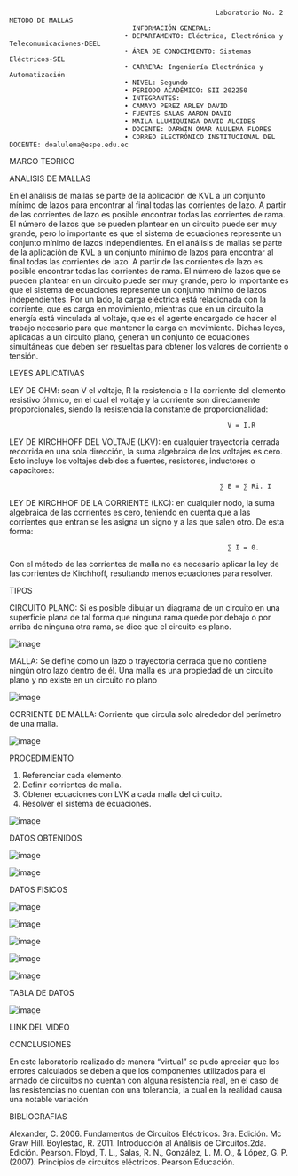                                                         Laboratorio No. 2 METODO DE MALLAS 
                                   INFORMACIÓN GENERAL:
                                 • DEPARTAMENTO: Eléctrica, Electrónica y Telecomunicaciones-DEEL
                                 • ÁREA DE CONOCIMIENTO: Sistemas Eléctricos-SEL
                                 • CARRERA: Ingeniería Electrónica y Automatización
                                 • NIVEL: Segundo
                                 • PERIODO ACADÉMICO: SII 202250
                                 • INTEGRANTES:
                                 • CAMAYO PEREZ ARLEY DAVID
                                 • FUENTES SALAS AARON DAVID
                                 • MAILA LLUMIQUINGA DAVID ALCIDES
                                 • DOCENTE: DARWIN OMAR ALULEMA FLORES
                                 • CORREO ELECTRÓNICO INSTITUCIONAL DEL DOCENTE: doalulema@espe.edu.ec

MARCO TEORICO

ANALISIS DE MALLAS

En el análisis de mallas se parte de la aplicación de KVL a un conjunto mínimo de lazos para encontrar al final todas las corrientes de lazo. A partir de las corrientes de lazo es posible encontrar todas las corrientes de rama. 
El número de lazos que se pueden plantear en un circuito puede ser muy grande, pero lo importante es que el sistema de ecuaciones represente un 
conjunto mínimo de lazos independientes.
En el análisis de mallas se parte de la aplicación de KVL a un conjunto mínimo de lazos para encontrar al final todas las corrientes de lazo. A partir de las corrientes de lazo es posible encontrar todas las corrientes de rama. 
El número de lazos que se pueden plantear en un circuito puede ser muy grande, pero lo importante es que el sistema de ecuaciones represente un 
conjunto mínimo de lazos independientes.
Por un lado, la carga eléctrica está relacionada con la corriente, que es carga en movimiento, mientras que en un circuito la energía está vinculada al voltaje, que es el agente encargado de hacer el trabajo necesario para que mantener la carga en movimiento.
Dichas leyes, aplicadas a un circuito plano, generan un conjunto de ecuaciones simultáneas que deben ser resueltas para obtener los valores de corriente o tensión.

LEYES APLICATIVAS

LEY DE OHM: sean V el voltaje, R la resistencia e I la corriente del elemento resistivo óhmico, en el cual el voltaje y la corriente son directamente proporcionales, siendo la resistencia la constante de proporcionalidad:

                                                           V = I.R

LEY DE KIRCHHOFF DEL VOLTAJE (LKV): en cualquier trayectoria cerrada recorrida en una sola dirección, la suma algebraica de los voltajes es cero. Esto incluye los voltajes debidos a fuentes, resistores, inductores o capacitores:

                                                         ∑ E = ∑ Ri. I

LEY DE KIRCHHOF DE LA CORRIENTE (LKC): en cualquier nodo, la suma algebraica de las corrientes es cero, teniendo en cuenta que a las corrientes que entran se les asigna un signo y a las que salen otro. De esta forma:

                                                           ∑ I = 0.

Con el método de las corrientes de malla no es necesario aplicar la ley de las corrientes de Kirchhoff, resultando menos ecuaciones para resolver.

TIPOS

CIRCUITO PLANO:  Si es posible dibujar un diagrama de un circuito en una superficie plana de tal forma que ninguna rama quede por debajo o por arriba de ninguna otra rama, se dice que el circuito es plano.

![image](https://user-images.githubusercontent.com/84790127/172297676-0f855e98-f67d-44dd-8204-428bb324ab58.png)

MALLA: Se define como un lazo o trayectoria cerrada que no contiene ningún otro lazo dentro de él. Una malla es una propiedad de un circuito plano y no existe en un circuito no plano

![image](https://user-images.githubusercontent.com/84790127/172297709-41196a4a-b1af-419c-9f5f-c6feb32b443d.png)

CORRIENTE DE MALLA: Corriente que circula solo alrededor del perímetro de una malla.

![image](https://user-images.githubusercontent.com/84790127/172297745-93768e04-3a39-43dd-84d3-9925bf7f5d9e.png)

PROCEDIMIENTO
1.	Referenciar cada elemento.
2.	Definir corrientes de malla.
3.	Obtener ecuaciones con LVK a cada malla del circuito.
4.	Resolver el sistema de ecuaciones.

![image](https://user-images.githubusercontent.com/84790127/172298319-5508cc3f-742d-495e-81d8-fdfb483eb355.png)

DATOS OBTENIDOS 

![image](https://user-images.githubusercontent.com/84790127/172298345-30c5fc71-81e1-47c3-a60f-d513530131f0.png)

![image](https://user-images.githubusercontent.com/84790127/172298370-0405f53e-93d8-4b05-9505-52d4e1a360ce.png)

DATOS FISICOS

![image](https://user-images.githubusercontent.com/84790127/172300199-a5474ba5-8578-42af-b117-11f296ff5207.png)

![image](https://user-images.githubusercontent.com/84790127/172300227-8ba4e457-c308-4f37-af6c-07f478929cdf.png)

![image](https://user-images.githubusercontent.com/84790127/172300245-c1542149-bb6d-4ee1-a330-33352d8edb43.png)

![image](https://user-images.githubusercontent.com/84790127/172300264-e8a26042-2c44-423e-999b-f0453f1d8787.png)

![image](https://user-images.githubusercontent.com/84790127/172300282-62545d4e-ba4e-4949-af4d-e8eec89df77c.png)

TABLA DE DATOS

![image](https://user-images.githubusercontent.com/84790127/172298394-7e2a12f4-ab87-4406-a48b-1e0ceee0f0ef.png)
 
LINK DEL VIDEO

CONCLUSIONES

En este laboratorio realizado de manera “virtual” se pudo apreciar que los errores calculados se deben a que los componentes utilizados para el 
armado de circuitos no cuentan con alguna resistencia real, en el caso de las resistencias no cuentan con una tolerancia, la cual en la realidad causa una notable variación

BIBLIOGRAFIAS 

Alexander, C. 2006. Fundamentos de Circuitos Eléctricos. 3ra. Edición. Mc Graw Hill.
Boylestad, R. 2011. Introducción al Análisis de Circuitos.2da. Edición. Pearson.
Floyd, T. L., Salas, R. N., González, L. M. O., & López, G. P. (2007). Principios de circuitos eléctricos. Pearson Educación. 


